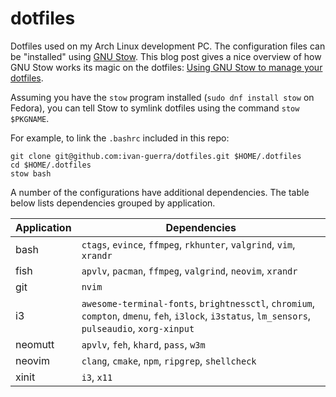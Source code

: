 # dotfiles

Dotfiles used on my Arch Linux development PC. The configuration files can be
"installed" using [GNU Stow][1]. This blog post gives a nice overview of how GNU
Stow works its magic on the dotfiles: [Using GNU Stow to manage your
dotfiles][2].

Assuming you have the `stow` program installed (`sudo dnf install stow` on
Fedora), you can tell Stow to symlink dotfiles using the command `stow
$PKGNAME`.

For example, to link the `.bashrc` included in this repo:

```
git clone git@github.com:ivan-guerra/dotfiles.git $HOME/.dotfiles
cd $HOME/.dotfiles
stow bash
```

A number of the configurations have additional dependencies. The table below
lists dependencies grouped by application.

| Application | Dependencies                                                                                                                                      |
| ----------- | ------------------------------------------------------------------------------------------------------------------------------------------------- |
| bash        | `ctags`, `evince`, `ffmpeg`, `rkhunter`, `valgrind`, `vim`, `xrandr`                                                                              |
| fish        | `apvlv`, `pacman`, `ffmpeg`, `valgrind`, `neovim`, `xrandr`                                                                                       |
| git         | `nvim`                                                                                                                                            |
| i3          | `awesome-terminal-fonts`, `brightnessctl`, `chromium`, `compton`, `dmenu`, `feh`, `i3lock`, `i3status`, `lm_sensors`, `pulseaudio`, `xorg-xinput` |
| neomutt     | `apvlv`, `feh`, `khard`, `pass`, `w3m`                                                                                                            |
| neovim      | `clang`, `cmake`, `npm`, `ripgrep`, `shellcheck`                                                                                                  |
| xinit       | `i3`, `x11`                                                                                                                                       |

[1]: https://www.gnu.org/software/stow/
[2]: https://brandon.invergo.net/news/2012-05-26-using-gnu-stow-to-manage-your-dotfiles.html
